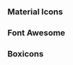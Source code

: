 <!-- Include Material Icons -->
<link href="https://fonts.googleapis.com/icon?family=Material+Icons" rel="stylesheet" />

<!-- Include Font Awesome -->
<link
  rel="stylesheet"
  href="https://cdnjs.cloudflare.com/ajax/libs/font-awesome/5.15.4/css/all.min.css"
  integrity="sha512-1ycn6IcaQQ40/MKBW2W4Rhis/DbILU74C1vSrLJxCq57o941Ym01SwNsOMqvEBFlcgUa6xLiPY/NS5R+E6ztJQ=="
  crossorigin="anonymous"
  referrerpolicy="no-referrer"
/>

<!-- Include Boxicons -->
<link href="https://unpkg.com/boxicons@2.1.1/css/boxicons.min.css" rel="stylesheet" />

<div class="container">
  <h3>
    <go-link href="https://fonts.google.com/icons">Material Icons</go-link>
  </h3>
  <div>
    <go-icon icon-set="material-icons" name="favorite" size="3rem" color="var(--go-color-critical-500)"></go-icon>
    <go-icon icon-set="material-icons" name="home" label="Home"></go-icon>
  </div>

  <h3>
    <go-link href="https://fontawesome.com/">Font Awesome</go-link>
  </h3>
  <div>
    <go-icon icon-set="fas" name="heart" size="3rem" color="var(--go-color-critical-500)"></go-icon>
    <go-icon icon-set="fas" name="home" label="Home"></go-icon>
  </div>

  <h3>
    <go-link href="https://boxicons.com/">Boxicons</go-link>
  </h3>
  <div>
    <go-icon icon-set="bxs" name="heart" size="3rem" color="var(--go-color-critical-500)"></go-icon>
    <go-icon icon-set="bx" name="home" label="Home"></go-icon>
  </div>
</div>
